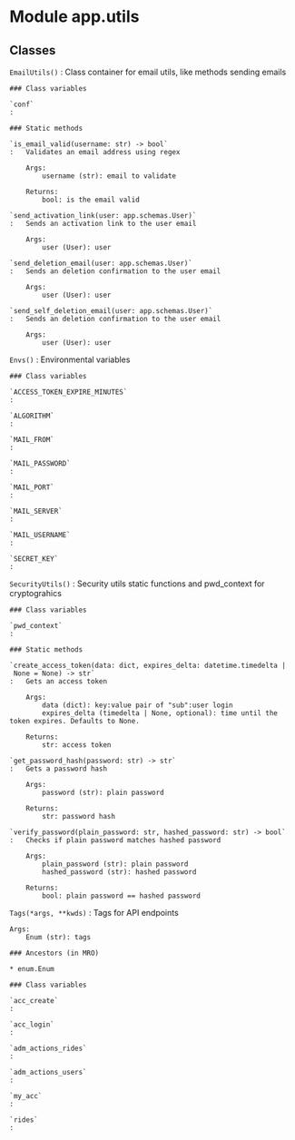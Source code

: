 Module app.utils
================

Classes
-------

`EmailUtils()`
:   Class container for email utils, like methods sending emails

    ### Class variables

    `conf`
    :

    ### Static methods

    `is_email_valid(username: str) ‑> bool`
    :   Validates an email address using regex
        
        Args:
            username (str): email to validate
        
        Returns:
            bool: is the email valid

    `send_activation_link(user: app.schemas.User)`
    :   Sends an activation link to the user email
        
        Args:
            user (User): user

    `send_deletion_email(user: app.schemas.User)`
    :   Sends an deletion confirmation to the user email
        
        Args:
            user (User): user

    `send_self_deletion_email(user: app.schemas.User)`
    :   Sends an deletion confirmation to the user email
        
        Args:
            user (User): user

`Envs()`
:   Environmental variables

    ### Class variables

    `ACCESS_TOKEN_EXPIRE_MINUTES`
    :

    `ALGORITHM`
    :

    `MAIL_FROM`
    :

    `MAIL_PASSWORD`
    :

    `MAIL_PORT`
    :

    `MAIL_SERVER`
    :

    `MAIL_USERNAME`
    :

    `SECRET_KEY`
    :

`SecurityUtils()`
:   Security utils static functions and pwd_context for cryptograhics

    ### Class variables

    `pwd_context`
    :

    ### Static methods

    `create_access_token(data: dict, expires_delta: datetime.timedelta | None = None) ‑> str`
    :   Gets an access token
        
        Args:
            data (dict): key:value pair of "sub":user login
            expires_delta (timedelta | None, optional): time until the token expires. Defaults to None.
        
        Returns:
            str: access token

    `get_password_hash(password: str) ‑> str`
    :   Gets a password hash
        
        Args:
            password (str): plain password
        
        Returns:
            str: password hash

    `verify_password(plain_password: str, hashed_password: str) ‑> bool`
    :   Checks if plain password matches hashed password
        
        Args:
            plain_password (str): plain password
            hashed_password (str): hashed password
        
        Returns:
            bool: plain password == hashed password

`Tags(*args, **kwds)`
:   Tags for API endpoints
    
    Args:
        Enum (str): tags

    ### Ancestors (in MRO)

    * enum.Enum

    ### Class variables

    `acc_create`
    :

    `acc_login`
    :

    `adm_actions_rides`
    :

    `adm_actions_users`
    :

    `my_acc`
    :

    `rides`
    :